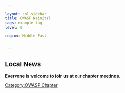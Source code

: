 ```yaml
---

layout: col-sidebar
title: OWASP Nainital
tags: example-tag
level: 0

region: Middle East


---
```

## Local News

**Everyone is welcome to join us at our chapter meetings.**

[Category:OWASP Chapter](Category:OWASP_Chapter "wikilink")
